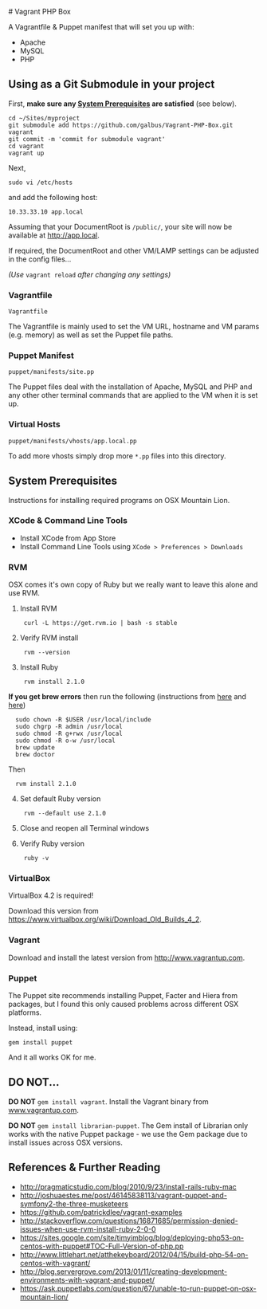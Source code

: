 # Vagrant PHP Box

A Vagrantfile & Puppet manifest that will set you up with:

* Apache
* MySQL
* PHP

## Using as a Git Submodule in your project

First, **make sure any [System Prerequisites](#system-prerequisites) are satisfied** (see below).

    cd ~/Sites/myproject
    git submodule add https://github.com/galbus/Vagrant-PHP-Box.git vagrant
    git commit -m 'commit for submodule vagrant'
    cd vagrant
    vagrant up

Next,

    sudo vi /etc/hosts

and add the following host:

    10.33.33.10 app.local

Assuming that your DocumentRoot is `/public/`, your site will now be available at http://app.local.

If required, the DocumentRoot and other VM/LAMP settings can be adjusted in the config files...

_(Use_ `vagrant reload` _after changing any settings)_

### Vagrantfile

`Vagrantfile`

The Vagrantfile is mainly used to set the VM URL, hostname and VM params (e.g. memory) as well as set the Puppet file paths.

### Puppet Manifest

`puppet/manifests/site.pp`

The Puppet files deal with the installation of Apache, MySQL and PHP and any other other terminal commands that are applied to the VM when it is set up.

### Virtual Hosts

`puppet/manifests/vhosts/app.local.pp`

To add more vhosts simply drop more `*.pp` files into this directory.

## System Prerequisites

Instructions for installing required programs on OSX Mountain Lion.

### XCode & Command Line Tools

* Install XCode from App Store
* Install Command Line Tools using `XCode > Preferences > Downloads`

### RVM

OSX comes it's own copy of Ruby but we really want to leave this alone and use RVM.

1. Install RVM

        curl -L https://get.rvm.io | bash -s stable

2. Verify RVM install

        rvm --version

3. Install Ruby

        rvm install 2.1.0

  **If you get brew errors** then run the following (instructions from [here](http://stackoverflow.com/a/14539521) and [here](http://stackoverflow.com/a/11706900))

      sudo chown -R $USER /usr/local/include
      sudo chgrp -R admin /usr/local
      sudo chmod -R g+rwx /usr/local
      sudo chmod -R o-w /usr/local
      brew update
      brew doctor

  Then

      rvm install 2.1.0

4. Set default Ruby version

        rvm --default use 2.1.0

5. Close and reopen all Terminal windows
   
6. Verify Ruby version

        ruby -v

### VirtualBox

VirtualBox 4.2 is required!

Download this version from https://www.virtualbox.org/wiki/Download_Old_Builds_4_2.

### Vagrant

Download and install the latest version from http://www.vagrantup.com.

### Puppet

The Puppet site recommends installing Puppet, Facter and Hiera from packages, but I found this only caused problems across different OSX platforms.

Instead, install using:

`gem install puppet`

And it all works OK for me.

## DO NOT...

**DO NOT** `gem install vagrant`. Install the Vagrant binary from www.vagrantup.com.

**DO NOT** `gem install librarian-puppet`. The Gem install of Librarian only works with the native Puppet package - we use the Gem package due to install issues across OSX versions.

## References & Further Reading

* http://pragmaticstudio.com/blog/2010/9/23/install-rails-ruby-mac
* http://joshuaestes.me/post/46145838113/vagrant-puppet-and-symfony2-the-three-musketeers
* https://github.com/patrickdlee/vagrant-examples
* http://stackoverflow.com/questions/16871685/permission-denied-issues-when-use-rvm-install-ruby-2-0-0
* https://sites.google.com/site/timyimblog/blog/deploying-php53-on-centos-with-puppet#TOC-Full-Version-of-php.pp
* http://www.littlehart.net/atthekeyboard/2012/04/15/build-php-54-on-centos-with-vagrant/
* http://blog.servergrove.com/2013/01/11/creating-development-environments-with-vagrant-and-puppet/
* https://ask.puppetlabs.com/question/67/unable-to-run-puppet-on-osx-mountain-lion/
